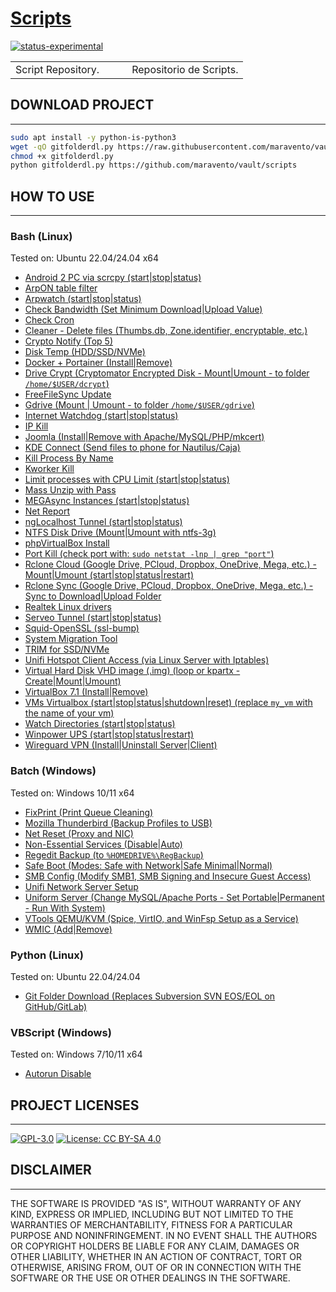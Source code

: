 # [Scripts](https://www.maravento.com)

[![status-experimental](https://img.shields.io/badge/status-experimental-orange.svg)](https://github.com/maravento/vault)

<!-- markdownlint-disable MD033 -->

<table width="100%">
  <tr>
    <td style="width: 50%; white-space: nowrap;">
     Script Repository.
    </td>
    <td style="width: 50%; white-space: nowrap;">
     Repositorio de Scripts.
    </td>
  </tr>
</table>

## DOWNLOAD PROJECT

---

```bash
sudo apt install -y python-is-python3
wget -qO gitfolderdl.py https://raw.githubusercontent.com/maravento/vault/master/scripts/python/gitfolderdl.py
chmod +x gitfolderdl.py
python gitfolderdl.py https://github.com/maravento/vault/scripts
```

## HOW TO USE

---

### Bash (Linux)

Tested on: Ubuntu 22.04/24.04 x64

- [Android 2 PC via scrcpy (start|stop|status)](https://raw.githubusercontent.com/maravento/vault/master/scripts/bash/droid2pc.sh)
- [ArpON table filter](https://raw.githubusercontent.com/maravento/vault/master/scripts/bash/arponscan.sh)
- [Arpwatch (start|stop|status)](https://raw.githubusercontent.com/maravento/vault/master/scripts/bash/arpwatch.sh)
- [Check Bandwidth (Set Minimum Download|Upload Value)](https://raw.githubusercontent.com/maravento/vault/master/scripts/bash/bandwidth.sh)
- [Check Cron](https://raw.githubusercontent.com/maravento/vault/master/scripts/bash/checkcron.sh)
- [Cleaner - Delete files (Thumbs.db, Zone.identifier, encryptable, etc.)](https://raw.githubusercontent.com/maravento/vault/master/scripts/bash/cleaner.sh)
- [Crypto Notify (Top 5)](https://raw.githubusercontent.com/maravento/vault/master/scripts/bash/cryptonotify.sh)
- [Disk Temp (HDD/SSD/NVMe)](https://raw.githubusercontent.com/maravento/vault/master/scripts/bash/disktemp.sh)
- [Docker + Portainer (Install|Remove)](https://raw.githubusercontent.com/maravento/vault/master/scripts/bash/docker.sh)
- [Drive Crypt (Cryptomator Encrypted Disk - Mount|Umount - to folder `/home/$USER/dcrypt`)](https://raw.githubusercontent.com/maravento/vault/master/scripts/bash/drivecrypt.sh)
- [FreeFileSync Update](https://raw.githubusercontent.com/maravento/vault/master/scripts/bash/ffsupdate.sh)
- [Gdrive (Mount | Umount - to folder `/home/$USER/gdrive`)](https://raw.githubusercontent.com/maravento/vault/master/scripts/bash/gdrive.sh)
- [Internet Watchdog (start|stop|status)](https://raw.githubusercontent.com/maravento/vault/master/scripts/bash/watchdog.sh)
- [IP Kill](https://raw.githubusercontent.com/maravento/vault/master/scripts/bash/ipkill.sh)
- [Joomla (Install|Remove with Apache/MySQL/PHP/mkcert)](https://raw.githubusercontent.com/maravento/vault/master/scripts/bash/joomla.sh)
- [KDE Connect (Send files to phone for Nautilus/Caja)](https://raw.githubusercontent.com/maravento/vault/master/scripts/bash/send2phone)
- [Kill Process By Name](https://raw.githubusercontent.com/maravento/vault/master/scripts/bash/pskill.sh)
- [Kworker Kill](https://raw.githubusercontent.com/maravento/vault/master/scripts/bash/kworker.sh)
- [Limit processes with CPU Limit (start|stop|status)](https://raw.githubusercontent.com/maravento/vault/master/scripts/bash/cpulimit.sh)
- [Mass Unzip with Pass](https://raw.githubusercontent.com/maravento/vault/master/scripts/bash/massunzip.sh)
- [MEGAsync Instances (start|stop|status)](https://raw.githubusercontent.com/maravento/vault/master/scripts/bash/msyncs)
- [Net Report](https://raw.githubusercontent.com/maravento/vault/master/scripts/bash/netreport.sh)
- [ngLocalhost Tunnel (start|stop|status)](https://raw.githubusercontent.com/maravento/vault/master/scripts/bash/nglocalhost.sh)
- [NTFS Disk Drive (Mount|Umount with ntfs-3g)](https://raw.githubusercontent.com/maravento/vault/master/scripts/bash/ntfsdrive.sh)
- [phpVirtualBox Install](https://raw.githubusercontent.com/maravento/vault/master/scripts/bash/phpvbox.sh)
- [Port Kill (check port with: `sudo netstat -lnp | grep "port"`)](https://raw.githubusercontent.com/maravento/vault/master/scripts/bash/portkill.sh)
- [Rclone Cloud (Google Drive, PCloud, Dropbox, OneDrive, Mega, etc.) - Mount|Umount (start|stop|status|restart)](https://raw.githubusercontent.com/maravento/vault/master/scripts/bash/rcloud.sh)
- [Rclone Sync (Google Drive, PCloud, Dropbox, OneDrive, Mega, etc.) - Sync to Download|Upload Folder](https://raw.githubusercontent.com/maravento/vault/master/scripts/bash/rsync.sh)
- [Realtek Linux drivers](https://raw.githubusercontent.com/maravento/vault/master/scripts/bash/realtekdrv.sh)
- [Serveo Tunnel (start|stop|status)](https://raw.githubusercontent.com/maravento/vault/master/scripts/bash/serveo.sh)
- [Squid-OpenSSL (ssl-bump)](https://raw.githubusercontent.com/maravento/vault/master/scripts/bash/sslbump.sh)
- [System Migration Tool](https://raw.githubusercontent.com/maravento/vault/master/scripts/bash/appbr.sh)
- [TRIM for SSD/NVMe](https://raw.githubusercontent.com/maravento/vault/master/scripts/bash/trim.sh)
- [Unifi Hotspot Client Access (via Linux Server with Iptables)](https://raw.githubusercontent.com/maravento/vault/master/scripts/bash/unifihotspot.sh)
- [Virtual Hard Disk VHD image (.img) (loop or kpartx - Create|Mount|Umount)](https://raw.githubusercontent.com/maravento/vault/master/scripts/bash/vdisk.sh)
- [VirtualBox 7.1 (Install|Remove)](https://raw.githubusercontent.com/maravento/vault/master/scripts/bash/vbox.sh)
- [VMs Virtualbox (start|stop|status|shutdown|reset) (replace `my_vm` with the name of your vm)](https://raw.githubusercontent.com/maravento/vault/master/scripts/bash/vm.sh)
- [Watch Directories (start|stop|status)](https://raw.githubusercontent.com/maravento/vault/master/scripts/bash/watchdir.sh)
- [Winpower UPS (start|stop|status|restart)](https://raw.githubusercontent.com/maravento/vault/master/scripts/bash/wireguard.sh)
- [Wireguard VPN (Install|Uninstall Server|Client)](https://raw.githubusercontent.com/maravento/vault/master/scripts/bash/wireguard.sh)

### Batch (Windows)

Tested on: Windows 10/11 x64

- [FixPrint (Print Queue Cleaning)](https://raw.githubusercontent.com/maravento/vault/master/scripts/batch/fixprint.bat)
- [Mozilla Thunderbird (Backup Profiles to USB)](https://raw.githubusercontent.com/maravento/vault/master/scripts/batch/mtpbackup.bat)
- [Net Reset (Proxy and NIC)](https://raw.githubusercontent.com/maravento/vault/master/scripts/batch/netreset.bat)
- [Non-Essential Services (Disable|Auto)](https://raw.githubusercontent.com/maravento/vault/master/scripts/batch/nonservices.bat)
- [Regedit Backup (to `%HOMEDRIVE%\RegBackup`)](https://raw.githubusercontent.com/maravento/vault/master/scripts/batch/regbackup.bat)
- [Safe Boot (Modes: Safe with Network|Safe Minimal|Normal)](https://raw.githubusercontent.com/maravento/vault/master/scripts/batch/safeboot.bat)
- [SMB Config (Modify SMB1, SMB Signing and Insecure Guest Access)](https://raw.githubusercontent.com/maravento/vault/master/scripts/batch/smbconf.bat)
- [Unifi Network Server Setup](https://raw.githubusercontent.com/maravento/vault/master/scripts/batch/unifisetup.bat)
- [Uniform Server (Change MySQL/Apache Ports - Set Portable|Permanent - Run With System)](https://raw.githubusercontent.com/maravento/vault/master/scripts/batch/uzeroconf.bat)
- [VTools QEMU/KVM (Spice, VirtIO, and WinFsp Setup as a Service)](https://raw.githubusercontent.com/maravento/vault/master/scripts/batch/vtools.bat)
- [WMIC (Add|Remove)](https://raw.githubusercontent.com/maravento/vault/master/scripts/batch/wmic.bat)

### Python (Linux)

Tested on: Ubuntu 22.04/24.04

- [Git Folder Download (Replaces Subversion SVN EOS/EOL on GitHub/GitLab)](https://raw.githubusercontent.com/maravento/vault/master/scripts/python/gitfolderdl.py)

### VBScript (Windows)

Tested on: Windows 7/10/11 x64

- [Autorun Disable](https://raw.githubusercontent.com/maravento/vault/master/scripts/vbs/autorun.vbs)

## PROJECT LICENSES

---

[![GPL-3.0](https://img.shields.io/badge/License-GPLv3-blue.svg)](https://www.gnu.org/licenses/gpl.txt)
[![License: CC BY-SA 4.0](https://img.shields.io/badge/License-CC_BY--SA_4.0-lightgrey.svg)](https://creativecommons.org/licenses/by-sa/4.0/)

## DISCLAIMER

---

THE SOFTWARE IS PROVIDED "AS IS", WITHOUT WARRANTY OF ANY KIND, EXPRESS OR IMPLIED, INCLUDING BUT NOT LIMITED TO THE WARRANTIES OF MERCHANTABILITY, FITNESS FOR A PARTICULAR PURPOSE AND NONINFRINGEMENT. IN NO EVENT SHALL THE AUTHORS OR COPYRIGHT HOLDERS BE LIABLE FOR ANY CLAIM, DAMAGES OR OTHER LIABILITY, WHETHER IN AN ACTION OF CONTRACT, TORT OR OTHERWISE, ARISING FROM, OUT OF OR IN CONNECTION WITH THE SOFTWARE OR THE USE OR OTHER DEALINGS IN THE SOFTWARE.
